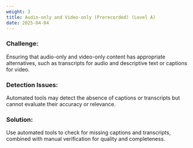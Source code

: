 ```yaml
---
weight: 3
title: Audio-only and Video-only (Prerecorded) (Level A)
date: 2025-04-04
---
```

### Challenge: 
Ensuring that audio-only and video-only content has appropriate alternatives, such as transcripts for audio and descriptive text or captions for video.  

### Detection Issues: 
Automated tools may detect the absence of captions or transcripts but cannot evaluate their accuracy or relevance.  

### Solution: 
Use automated tools to check for missing captions and transcripts, combined with manual verification for quality and completeness.  
